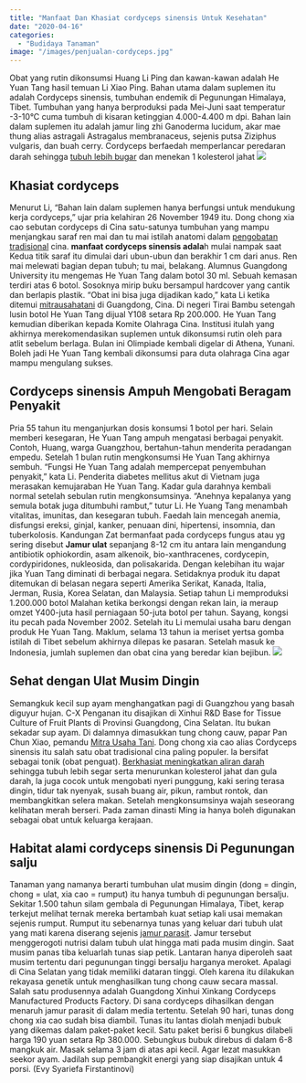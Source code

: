 ```yaml
---
title: "Manfaat Dan Khasiat cordyceps sinensis Untuk Kesehatan"
date: "2020-04-16"
categories: 
  - "Budidaya Tanaman"
image: "/images/penjualan-cordyceps.jpg"
---
```


Obat yang rutin dikonsumsi Huang Li Ping dan kawan-kawan adalah He Yuan Tang hasil temuan Li Xiao Ping. Bahan utama dalam suplemen itu adalah Cordyceps sinensis, tumbuhan endemik di Pegunungan Himalaya, Tibet. Tumbuhan yang hanya berproduksi pada Mei-Juni saat temperatur -3-10°C cuma tumbuh di kisaran ketinggian 4.000-4.400 m dpi. Bahan lain dalam suplemen itu adalah jamur ling zhi Ganoderma lucidum, akar mae thung alias astragali Astragalus membranaceus, sejenis putsa Ziziphus vulgaris, dan buah cerry. Cordyceps berfaedah memperlancar peredaran darah sehingga [tubuh lebih bugar](http://localhost/mitra/kesehatan) dan menekan 1 kolesterol jahat [![](/images/cordyceps-1024x656.jpg)](http://localhost/mitra/wp-content/uploads/2020/04/cordyceps.jpg)

## Khasiat cordyceps

Menurut Li, “Bahan lain dalam suplemen hanya berfungsi untuk mendukung kerja cordyceps,” ujar pria kelahiran 26 November 1949 itu. Dong chong xia cao sebutan cordyceps di Cina satu-satunya tumbuhan yang mampu menjangkau saraf ren mai dan tu mai istilah anatomi dalam [pengobatan tradisional](http://localhost/mitra/herbal) cina. **manfaat cordyceps sinensis adala**h mulai nampak saat Kedua titik saraf itu dimulai dari ubun-ubun dan berakhir 1 cm dari anus. Ren mai melewati bagian depan tubuh; tu mai, belakang. Alumnus Guangdong University itu mengemas He Yuan Tang dalam botol 30 ml. Sebuah kemasan terdiri atas 6 botol. Sosoknya mirip buku bersampul hardcover yang cantik dan berlapis plastik. “Obat ini bisa juga dijadikan kado,” kata Li ketika ditemui [mitrausahatani](http://localhost/mitra) di Guangdong, Cina. Di negeri Tirai Bambu setengah lusin botol He Yuan Tang dijual Y108 setara Rp 200.000. He Yuan Tang kemudian diberikan kepada Komite Olahraga Cina. Institusi itulah yang akhirnya merekomendasikan suplemen untuk dikonsumsi rutin oleh para atlit sebelum berlaga. Bulan ini Olimpiade kembali digelar di Athena, Yunani. Boleh jadi He Yuan Tang kembali dikonsumsi para duta olahraga Cina agar mampu mengulang sukses.

## Cordyceps sinensis Ampuh Mengobati Beragam Penyakit

Pria 55 tahun itu menganjurkan dosis konsumsi 1 botol per hari. Selain memberi kesegaran, He Yuan Tang ampuh mengatasi berbagai penyakit. Contoh, Huang, warga Guangzhou, bertahun-tahun menderita peradangan empedu. Setelah 1 bulan rutin mengkonsumsi He Yuan Tang akhirnya sembuh. “Fungsi He Yuan Tang adalah mempercepat penyembuhan penyakit,” kata Li. Penderita diabetes mellitus akut di Vietnam juga merasakan kemujaraban He Yuan Tang. Kadar gula darahnya kembali normal setelah sebulan rutin mengkonsumsinya. “Anehnya kepalanya yang semula botak juga ditumbuhi rambut,” tutur Li. He Yuang Tang menambah vitalitas, imunitas, dan kesegaran tubuh. Faedah lain mencegah anemia, disfungsi ereksi, ginjal, kanker, penuaan dini, hipertensi, insomnia, dan tuberkolosis. Kandungan Zat bermanfaat pada cordyceps fungus atau yg sering disebut **Jamur ulat** sepanjang 8-12 cm itu antara lain mengandung antibiotik ophiokordin, asam alkenoik, bio-xanthracenes, cordycepin, cordypiridones, nukleosida, dan polisakarida. Dengan kelebihan itu wajar jika Yuan Tang diminati di berbagai negara. Setidaknya produk itu dapat ditemukan di belasan negara seperti Amerika Serikat, Kanada, Italia, Jerman, Rusia, Korea Selatan, dan Malaysia. Setiap tahun Li memproduksi 1.200.000 botol Malahan ketika berkongsi dengan rekan lain, ia meraup omzet Y400-juta hasil perniagaan 50-juta botol per tahun. Sayang, kongsi itu pecah pada November 2002. Setelah itu Li memulai usaha baru dengan produk He Yuan Tang. Maklum, selama 13 tahun ia meriset yertsa gomba istilah di Tibet sebelum akhirnya dilepas ke pasaran. Setelah masuk ke Indonesia, jumlah suplemen dan obat cina yang beredar kian bejibun. [![](/images/manfaat-cordyceps-1024x743.jpg)](http://localhost/mitra/wp-content/uploads/2020/04/manfaat-cordyceps.jpg)

## Sehat dengan Ulat Musim Dingin

Semangkuk kecil sup ayam menghangatkan pagi di Guangzhou yang basah diguyur hujan. C-X Penganan itu disajikan di Xinhui R&D Base for Tissue Culture of Fruit Plants di Provinsi Guangdong, Cina Selatan. Itu bukan sekadar sup ayam. Di dalamnya dimasukkan tung chong cauw, papar Pan Chun Xiao, pemandu [Mitra Usaha Tani](http://localhost/mitra). Dong chong xia cao alias Cordyceps sinensis itu salah satu obat tradisional cina paling populer. la bersifat sebagai tonik (obat penguat). [Berkhasiat meningkatkan aliran darah](http://localhost/mitra/sejuta-manfaat-dan-khasiat-sarang.html) sehingga tubuh lebih segar serta menurunkan kolesterol jahat dan gula darah, la juga cocok untuk mengobati nyeri punggung, kaki sering terasa dingin, tidur tak nyenyak, susah buang air, pikun, rambut rontok, dan membangkitkan selera makan. Setelah mengkonsumsinya wajah seseorang kelihatan merah berseri. Pada zaman dinasti Ming ia hanya boleh digunakan sebagai obat untuk keluarga kerajaan.

## Habitat alami cordyceps sinensis Di Pegunungan salju

Tanaman yang namanya berarti tumbuhan ulat musim dingin (dong = dingin, chong = ulat, xia cao = rumput) itu hanya tumbuh di pegunungan bersalju. Sekitar 1.500 tahun silam gembala di Pegunungan Himalaya, Tibet, kerap terkejut melihat ternak mereka bertambah kuat setiap kali usai memakan sejenis rumput. Rumput itu sebenarnya tunas yang keluar dari tubuh ulat yang mati karena diserang sejenis [jamur parasit](http://www.nationalgeographic.com/animals/article/cordyceps-zombie-fungus-takes-over-ants). Jamur tersebut menggerogoti nutrisi dalam tubuh ulat hingga mati pada musim dingin. Saat musim panas tiba keluarlah tunas siap petik. Lantaran hanya diperoleh saat musim tertentu dari pegunungan tinggi bersalju harganya meroket. Apalagi di Cina Selatan yang tidak memiliki dataran tinggi. Oleh karena itu dilakukan rekayasa genetik untuk menghasilkan tung chong cauw secara massal. Salah satu produsennya adalah Guangdong Xinhui Xinkang Cordyceps Manufactured Products Factory. Di sana cordyceps dihasilkan dengan menaruh jamur parasit di dalam media tertentu. Setelah 90 hari, tunas dong chong xia cao sudah bisa diambil. Tunas itu lantas diolah menjadi bubuk yang dikemas dalam paket-paket kecil. Satu paket berisi 6 bungkus dilabeli harga 190 yuan setara Rp 380.000. Sebungkus bubuk direbus di dalam 6-8 mangkuk air. Masak selama 3 jam di atas api kecil. Agar lezat masukkan seekor ayam. Jadilah sup pembangkit energi yang siap disajikan untuk 4 porsi. (Evy Syariefa Firstantinovi)
